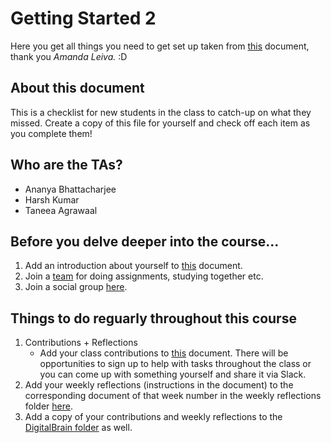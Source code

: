 # Getting Started 2
Here you get all things you need to get set up taken from [this](https://docs.google.com/document/d/1Nl_5htV9Zg3Yij8ITCRc7J-Te8rVP30mMmN950PaTXU/edit?usp=sharing) document, thank you *Amanda Leiva.* :D

## About this document

This is a checklist for new students in the class to catch-up on what they missed. 
Create a copy of this file for yourself and check off each item as you complete them!

## Who are the TAs? 

- Ananya Bhattacharjee
- Harsh Kumar
- Taneea Agrawaal


## Before you delve deeper into the course...

1. Add an introduction about yourself to [this](https://docs.google.com/document/d/1VfMajhjqTb5LJFffh5fh_SdqZR_mAMRF8KeUDfSA-a8/edit) document.
2. Join a [team](https://docs.google.com/document/d/1cFR79zHg8LWC1yBaqnNCZATZtCefZmiSCIY3O3gAD7E/edit?usp=sharing) for doing assignments, studying together etc.
3. Join a social group [here](https://docs.google.com/spreadsheets/d/1Kt_gMNrUCaAEXymjpZ2g6qFVl1erwtYbQ135DOJ1tZE/edit#gid=1882325207).


## Things to do reguarly throughout this course

1. Contributions + Reflections
    * Add your class contributions to [this](https://docs.google.com/document/d/1jOO6ubDLHRYvFc7eTST2cMYfgaLz4l22fj5a32lkRbY/edit) document. There will be opportunities to sign up to help with tasks throughout the class or you can come up with something yourself and share it via Slack. 
2. Add your weekly reflections (instructions in the document) to the corresponding document of that week number in the weekly reflections folder [here](https://drive.google.com/drive/folders/1MNKLEhu5WbhSoip09VAZYYJUmacVb_Bk?usp=sharing).
3. Add a copy of your contributions and weekly reflections to the [DigitalBrain folder](https://drive.google.com/drive/folders/1gqxRqJjyrJsZgcBGBrzSiHrd7KEuLYxU?usp=sharing) as well.

